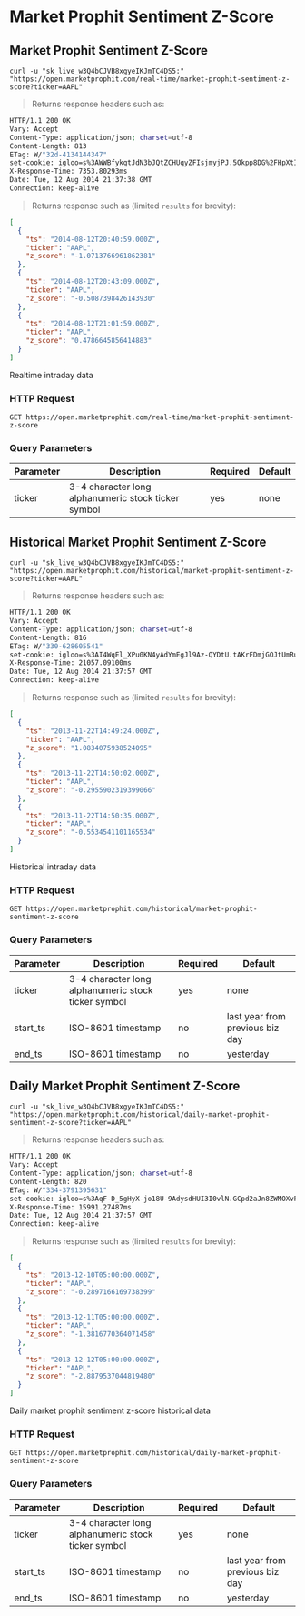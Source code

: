 
# Market Prophit Sentiment Z-Score


## Market Prophit Sentiment Z-Score

```shell
curl -u "sk_live_w3Q4bCJVB8xgyeIKJmTC4DS5:" "https://open.marketprophit.com/real-time/market-prophit-sentiment-z-score?ticker=AAPL"
```

> Returns response headers such as:

```bash
HTTP/1.1 200 OK
Vary: Accept
Content-Type: application/json; charset=utf-8
Content-Length: 813
ETag: W/"32d-4134144347"
set-cookie: igloo=s%3AWWBfykqtJdN3bJQtZCHUqyZFIsjmyjPJ.5Okpp8DG%2FHpXtINndJv1kHxXpQPFmGgAd%2Bfhy%2FkSikg; Path=/; Expires=Wed, 13 Aug 2014 21:37:38 GMT; HttpOnly
X-Response-Time: 7353.80293ms
Date: Tue, 12 Aug 2014 21:37:38 GMT
Connection: keep-alive


```

> Returns response such as (limited `results` for brevity):

```json
[
  {
    "ts": "2014-08-12T20:40:59.000Z",
    "ticker": "AAPL",
    "z_score": "-1.0713766961862381"
  },
  {
    "ts": "2014-08-12T20:43:09.000Z",
    "ticker": "AAPL",
    "z_score": "-0.5087398426143930"
  },
  {
    "ts": "2014-08-12T21:01:59.000Z",
    "ticker": "AAPL",
    "z_score": "0.4786645856414883"
  }
]
```

Realtime intraday data

### HTTP Request

`GET https://open.marketprophit.com/real-time/market-prophit-sentiment-z-score`

### Query Parameters

Parameter | Description | Required | Default
--------- | ----------- | -------- | -------
ticker | 3-4 character long alphanumeric stock ticker symbol | yes | none



## Historical Market Prophit Sentiment Z-Score

```shell
curl -u "sk_live_w3Q4bCJVB8xgyeIKJmTC4DS5:" "https://open.marketprophit.com/historical/market-prophit-sentiment-z-score?ticker=AAPL"
```

> Returns response headers such as:

```bash
HTTP/1.1 200 OK
Vary: Accept
Content-Type: application/json; charset=utf-8
Content-Length: 816
ETag: W/"330-628605541"
set-cookie: igloo=s%3AI4WqEl_XPu0KN4yAdYmEgJl9Az-QYDtU.tAKrFDmjGOJtUmRuOgkFtEJdisZm70vvx24xCQe%2BHa8; Path=/; Expires=Wed, 13 Aug 2014 21:38:02 GMT; HttpOnly
X-Response-Time: 21057.09100ms
Date: Tue, 12 Aug 2014 21:37:57 GMT
Connection: keep-alive


```

> Returns response such as (limited `results` for brevity):

```json
[
  {
    "ts": "2013-11-22T14:49:24.000Z",
    "ticker": "AAPL",
    "z_score": "1.0834075938524095"
  },
  {
    "ts": "2013-11-22T14:50:02.000Z",
    "ticker": "AAPL",
    "z_score": "-0.2955902319399066"
  },
  {
    "ts": "2013-11-22T14:50:35.000Z",
    "ticker": "AAPL",
    "z_score": "-0.5534541101165534"
  }
]
```

Historical intraday data

### HTTP Request

`GET https://open.marketprophit.com/historical/market-prophit-sentiment-z-score`

### Query Parameters

Parameter | Description | Required | Default
--------- | ----------- | -------- | -------
ticker | 3-4 character long alphanumeric stock ticker symbol | yes | none
start_ts | ISO-8601 timestamp | no | last year from previous biz day
end_ts | ISO-8601 timestamp | no | yesterday


## Daily Market Prophit Sentiment Z-Score

```shell
curl -u "sk_live_w3Q4bCJVB8xgyeIKJmTC4DS5:" "https://open.marketprophit.com/historical/daily-market-prophit-sentiment-z-score?ticker=AAPL"
```

> Returns response headers such as:

```bash
HTTP/1.1 200 OK
Vary: Accept
Content-Type: application/json; charset=utf-8
Content-Length: 820
ETag: W/"334-3791395631"
set-cookie: igloo=s%3AqF-D_5gHyX-jo18U-9AdysdHUI3I0vlN.GCpd2aJn8ZWMOXvFmeGG0xr4oZPg3ECWALrWuEC8N6M; Path=/; Expires=Wed, 13 Aug 2014 21:37:57 GMT; HttpOnly
X-Response-Time: 15991.27487ms
Date: Tue, 12 Aug 2014 21:37:57 GMT
Connection: keep-alive


```

> Returns response such as (limited `results` for brevity):

```json
[
  {
    "ts": "2013-12-10T05:00:00.000Z",
    "ticker": "AAPL",
    "z_score": "-0.2897166169738399"
  },
  {
    "ts": "2013-12-11T05:00:00.000Z",
    "ticker": "AAPL",
    "z_score": "-1.3816770364071458"
  },
  {
    "ts": "2013-12-12T05:00:00.000Z",
    "ticker": "AAPL",
    "z_score": "-2.8879537044819480"
  }
]
```

Daily market prophit sentiment z-score historical data

### HTTP Request

`GET https://open.marketprophit.com/historical/daily-market-prophit-sentiment-z-score`

### Query Parameters

Parameter | Description | Required | Default
--------- | ----------- | -------- | -------
ticker | 3-4 character long alphanumeric stock ticker symbol | yes | none
start_ts | ISO-8601 timestamp | no | last year from previous biz day
end_ts | ISO-8601 timestamp | no | yesterday
